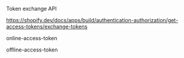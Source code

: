 Token exchange API


https://shopify.dev/docs/apps/build/authentication-authorization/get-access-tokens/exchange-tokens


online-access-token

offline-access-token
